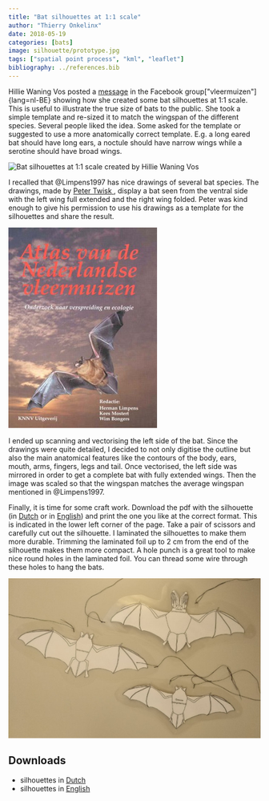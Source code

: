```yaml
---
title: "Bat silhouettes at 1:1 scale"
author: "Thierry Onkelinx"
date: 2018-05-19
categories: [bats]
image: silhouette/prototype.jpg
tags: ["spatial point process", "kml", "leaflet"]
bibliography: ../references.bib
---
```


Hillie Waning Vos<!-- spell-check: ignore -->
posted a [message](https://www.facebook.com/groups/136313196423367/permalink/1646676385387033/) in the Facebook group["vleermuizen"]{lang=nl-BE} showing how she created some bat silhouettes at 1:1 scale.
This is useful to illustrate the true size of bats to the public.
She took a simple template and re-sized it to match the wingspan of the different species.
Several people liked the idea.
Some asked for the template or suggested to use a more anatomically correct template.
E.g. a long eared bat should have long ears, a noctule should have narrow wings while a serotine should have broad wings.

![Bat silhouettes at 1:1 scale created by
Hillie Waning Vos](hillie-waning-vos.jpg)<!-- spell-check: ignore -->

I recalled that @Limpens1997 has nice drawings of several bat species.
The drawings, made by [
Peter Twisk<!-- spell-check: ignore -->
](https://petertwisk.nl/), display a bat seen from the ventral side with the left wing full extended and the right wing folded.
Peter was kind enough to give his permission to use his drawings as a template for the silhouettes and share the result. 

![Cover image of @Limpens1997](atlas.jpg)

I ended up scanning and vectorising the left side of the bat.
Since the drawings were quite detailed, I decided to not only digitise the outline but also the main anatomical features like the contours of the body, ears, mouth, arms, fingers, legs and tail.
Once vectorised, the left side was mirrored in order to get a complete bat with fully extended wings.
Then the image was scaled so that the wingspan matches the average wingspan mentioned in @Limpens1997.

Finally, it is time for some craft work.
Download the pdf with the silhouette (in [Dutch](silhouet-nl.pdf) or in [English](silhouet-en.pdf)) and print the one you like at the correct format.
This is indicated in the lower left corner of the page.
Take a pair of scissors and carefully cut out the silhouette.
I laminated the silhouettes to make them more durable.
Trimming the laminated foil up to 2 cm from the end of the silhouette makes them more compact.
A hole punch is a great tool to make nice round holes in the laminated foil.
You can thread some wire through these holes to hang the bats.

![The prototypes showing from top to bottom a long-eared bat, a Daubenton's bat and a pipistrelle](prototype.jpg)

## Downloads

- silhouettes in [Dutch](silhouet-nl.pdf)
- silhouettes in [English](silhouet-en.pdf)
